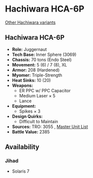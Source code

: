 # Hachiwara HCA-6P 

[Other Hachiwara variants](../hachiwara.md) 

## Hachiwara HCA-6P 

- **Role:** Juggernaut 
- **Tech Base:** Inner Sphere (3069) 
- **Chassis:** 70 tons (Endo Steel) 
- **Movement:** 5 (6) / 7 (8), XL 
- **Armor:** 208 (Hardened) 
- **Myomer:** Triple-Strength 
- **Heat Sinks:** 10 (20) 
- **Weapons:** 
  - ER PPC w/ PPC Capacitor 
  - Medium Laser × 5 
  - Lance 
- **Equipment:** 
  - Spikes × 3 
- **Design Quirks:** 
  - Difficult to Maintain 
- **Sources:** TRO: 3055 , [Master Unit List](http://masterunitlist.info/Unit/Details/1363) 
- **Battle Value:** 2385 

## Availability 

### Jihad 

- Solaris 7 

